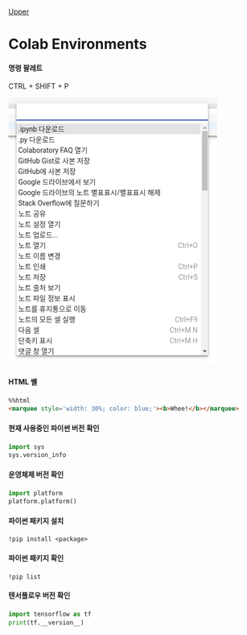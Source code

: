 [Upper](index.md)

# Colab Environments

#### 명령 팔레트

CTRL + SHIFT + P

![1529588524618](command_palette.png)

#### HTML 쎌

```html
%%html
<marquee style='width: 30%; color: blue;'><b>Whee!</b></marquee>
```

#### 현재 사용중인 파이썬 버전 확인

```python
import sys
sys.version_info
```

#### 운영체제 버전 확인

```python
import platform
platform.platform()
```

####  파이썬 패키지 설치

```shell
!pip install <package>
```

#### 파이썬 패키지 확인

```shell
!pip list
```

#### 텐서플로우 버전 확인

```python
import tensorflow as tf
print(tf.__version__)
```

